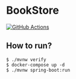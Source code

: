 # BookStore

[![GitHub Actions](https://github.com/sivaprasadreddy/bookstore/actions/workflows/maven.yml/badge.svg)](https://github.com/sivaprasadreddy/bookstore/actions/workflows/maven.yml)

## How to run?

```shell
$ ./mvnw verify
$ docker-compose up -d
$ ./mvnw spring-boot:run
```